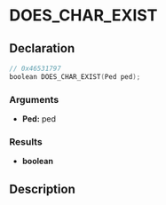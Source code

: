 # DOES_CHAR_EXIST

## Declaration
```cpp
// 0x46531797
boolean DOES_CHAR_EXIST(Ped ped);
```

### Arguments
- **Ped:** ped

### Results
- **boolean**

## Description
